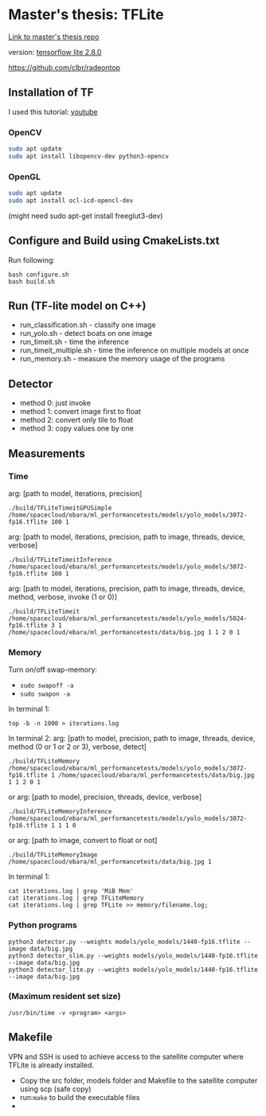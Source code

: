 # Master's thesis: TFLite
[Link to master's thesis repo](https://github.com/Sara980710/master_thesis)

version: [tensorflow lite 2.8.0](https://github.com/tensorflow/tensorflow/releases/tag/v2.8.0)

https://github.com/clbr/radeontop

## Installation of TF
I used this tutorial: [youtube](https://www.youtube.com/playlist?list=PLYV_j9XEhvorTV-ClcNA2xUb5YsdUHgRX)

### OpenCV
````bash
sudo apt update
sudo apt install libopencv-dev python3-opencv
````
### OpenGL
````bash
sudo apt update
sudo apt install ocl-icd-opencl-dev
````
(might need sudo apt-get install freeglut3-dev)

## Configure and Build using CmakeLists.txt
Run following:
````
bash configure.sh
bash build.sh
````
## Run (TF-lite model on C++)
* run_classification.sh - classify one image
* run_yolo.sh - detect boats on one image
* run_timeit.sh - time the inference
* run_timeit_multiple.sh - time the inference on multiple models at once
* run_memory.sh - measure the memory usage of the programs

## Detector
* method 0: just invoke
* method 1: convert image first to float
* method 2: convert only tile to float
* method 3: copy values one by one

## Measurements
### Time
arg: [path to model, iterations, precision]
````
./build/TFLiteTimeitGPUSimple /home/spacecloud/ebara/ml_performancetests/models/yolo_models/3072-fp16.tflite 100 1 
````
arg: [path to model, iterations, precision, path to image, threads, device, verbose]
````
./build/TFLiteTimeitInference /home/spacecloud/ebara/ml_performancetests/models/yolo_models/3072-fp16.tflite 100 1 
````
arg: [path to model, iterations, precision, path to image, threads, device, method, verbose, invoke (1 or 0)]
````
./build/TFLiteTimeit /home/spacecloud/ebara/ml_performancetests/models/yolo_models/5024-fp16.tflite 3 1 /home/spacecloud/ebara/ml_performancetests/data/big.jpg 1 1 2 0 1
````

### Memory 
Turn on/off swap-memory:
* ````sudo swapoff -a  ````
* ````sudo swapon -a  ````

In terminal 1:
````
top -b -n 1000 > iterations.log
````
In terminal 2:
arg: [path to model, precision, path to image, threads, device, method (0 or 1 or 2 or 3), verbose, detect]
````
./build/TFLiteMemory /home/spacecloud/ebara/ml_performancetests/models/yolo_models/3072-fp16.tflite 1 /home/spacecloud/ebara/ml_performancetests/data/big.jpg 1 1 2 0 1
````
or 
arg: [path to model, precision, threads, device, verbose]
````
./build/TFLiteMemoryInference /home/spacecloud/ebara/ml_performancetests/models/yolo_models/3072-fp16.tflite 1 1 1 0
````
or
arg: [path to image, convert to float or not]
````
./build/TFLiteMemoryImage /home/spacecloud/ebara/ml_performancetests/data/big.jpg 1 
````
In terminal 1:
````
cat iterations.log | grep 'MiB Mem'
cat iterations.log | grep TFLiteMemory
cat iterations.log | grep TFLite >> memory/filename.log;
````

### Python programs
````
python3 detector.py --weights models/yolo_models/1440-fp16.tflite --image data/big.jpg
python3 detector_slim.py --weights models/yolo_models/1440-fp16.tflite --image data/big.jpg
python3 detector_lite.py --weights models/yolo_models/1440-fp16.tflite --image data/big.jpg
````

### (Maximum resident set size)
````
/usr/bin/time -v <program> <args>
````
## Makefile
VPN and SSH is used to achieve access to the satellite computer where TFLite is already installed.
* Copy the src folder, models folder and Makefile to the satellite computer using scp (safe copy)
* run:```` make ```` to build the executable files
* 
